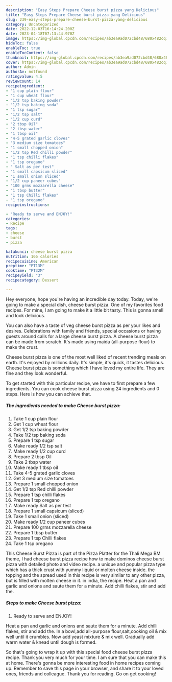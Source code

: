 ```yaml
---
description: "Easy Steps Prepare Cheese burst pizza yang Delicious"
title: "Easy Steps Prepare Cheese burst pizza yang Delicious"
slug: 239-easy-steps-prepare-cheese-burst-pizza-yang-delicious
category: Uncategorized
date: 2022-12-03T16:14:24.200Z
date: 2023-04-18T07:13:44.970Z
image: https://img-global.cpcdn.com/recipes/ab3ea9ad072cbd48/680x482cq70/cheese-burst-pizza-recipe-main-photo.jpg
hideToc: false
enableToc: true
enableTocContent: false
thumbnail: https://img-global.cpcdn.com/recipes/ab3ea9ad072cbd48/680x482cq70/cheese-burst-pizza-recipe-main-photo.jpg
cover: https://img-global.cpcdn.com/recipes/ab3ea9ad072cbd48/680x482cq70/cheese-burst-pizza-recipe-main-photo.jpg
author: Admin
authorAv: notfound
ratingvalue: 4.5
reviewcount: 14
recipeingredient:
- "1 cup plain flour"
- "1 cup wheat flour"
- "1/2 tsp baking powder"
- "1/2 tsp baking soda"
- "1 tsp sugar"
- "1/2 tsp salt"
- "1/2 cup curd"
- "2 tbsp Oil"
- "2 tbsp water"
- "1 tbsp oil"
- "4-5 grated garlic cloves"
- "3 medium size tomatoes"
- "1 small chopped onion"
- "1/2 tsp Red chilli powder"
- "1 tsp chilli flakes"
- "1 tsp oregano"
- " Salt as per test"
- "1 small capsicum sliced"
- "1 small onion sliced"
- "1/2 cup paneer cubes"
- "100 grms mozzarella cheese"
- "1 tbsp butter"
- "1 tsp Chilli flakes"
- "1 tsp oregano"
recipeinstructions:

- "Ready to serve and ENJOY!"
categories:
- Recipe
tags:
- cheese
- burst
- pizza

katakunci: cheese burst pizza 
nutrition: 166 calories
recipecuisine: American
preptime: "PT13M"
cooktime: "PT32M"
recipeyield: "3"
recipecategory: Dessert

---
```



Hey everyone, hope you're having an incredible day today. Today, we're going to make a special dish, cheese burst pizza. One of my favorites food recipes. For mine, I am going to make it a little bit tasty. This is gonna smell and look delicious.

You can also have a taste of veg cheese burst pizza as per your likes and desires. Celebrations with family and friends, special occasions or having guests around calls for a large cheese burst pizza. A cheese burst pizza can be made from scratch. It&#39;s made using maida (all-purpose flour) to make the crust.

Cheese burst pizza is one of the most well liked of recent trending meals on earth. It's enjoyed by millions daily. It's simple, it's quick, it tastes delicious. Cheese burst pizza is something which I have loved my entire life. They are fine and they look wonderful.


To get started with this particular recipe, we have to first prepare a few ingredients. You can cook cheese burst pizza using 24 ingredients and 0 steps. Here is how you can achieve that.

<!--inarticleads1-->

##### The ingredients needed to make Cheese burst pizza:

1. Take 1 cup plain flour
1. Get 1 cup wheat flour
1. Get 1/2 tsp baking powder
1. Take 1/2 tsp baking soda
1. Prepare 1 tsp sugar
1. Make ready 1/2 tsp salt
1. Make ready 1/2 cup curd
1. Prepare 2 tbsp Oil
1. Take 2 tbsp water
1. Make ready 1 tbsp oil
1. Take 4-5 grated garlic cloves
1. Get 3 medium size tomatoes
1. Prepare 1 small chopped onion
1. Get 1/2 tsp Red chilli powder
1. Prepare 1 tsp chilli flakes
1. Prepare 1 tsp oregano
1. Make ready  Salt as per test
1. Prepare 1 small capsicum (sliced)
1. Take 1 small onion (sliced)
1. Make ready 1/2 cup paneer cubes
1. Prepare 100 grms mozzarella cheese
1. Prepare 1 tbsp butter
1. Prepare 1 tsp Chilli flakes
1. Take 1 tsp oregano


This Cheese Burst Pizza is part of the Pizza Platter for the Thali Mega BM theme, I had cheese burst pizza recipe how to make dominos cheese burst pizza with detailed photo and video recipe. a unique and popular pizza type which has a thick crust with yummy liquid or molten cheese inside. the topping and the spread used in this recipe is very similar to any other pizza, but is filled with molten cheese in it. in india, the recipe. Heat a pan and garlic and onions and saute them for a minute. Add chilli flakes, stir and add the. 

<!--inarticleads2-->

##### Steps to make Cheese burst pizza:


1. Ready to serve and ENJOY!

Heat a pan and garlic and onions and saute them for a minute. Add chilli flakes, stir and add the. In a bowl,add all-purpose flour,salt,cooking oil &amp; mix well until it crumbles. Now add yeast mixture &amp; mix well. Gradually add warm water &amp; knead until dough is formed. 

So that's going to wrap it up with this special food cheese burst pizza recipe. Thank you very much for your time. I am sure that you can make this at home. There's gonna be more interesting food in home recipes coming up. Remember to save this page in your browser, and share it to your loved ones, friends and colleague. Thank you for reading. Go on get cooking!
